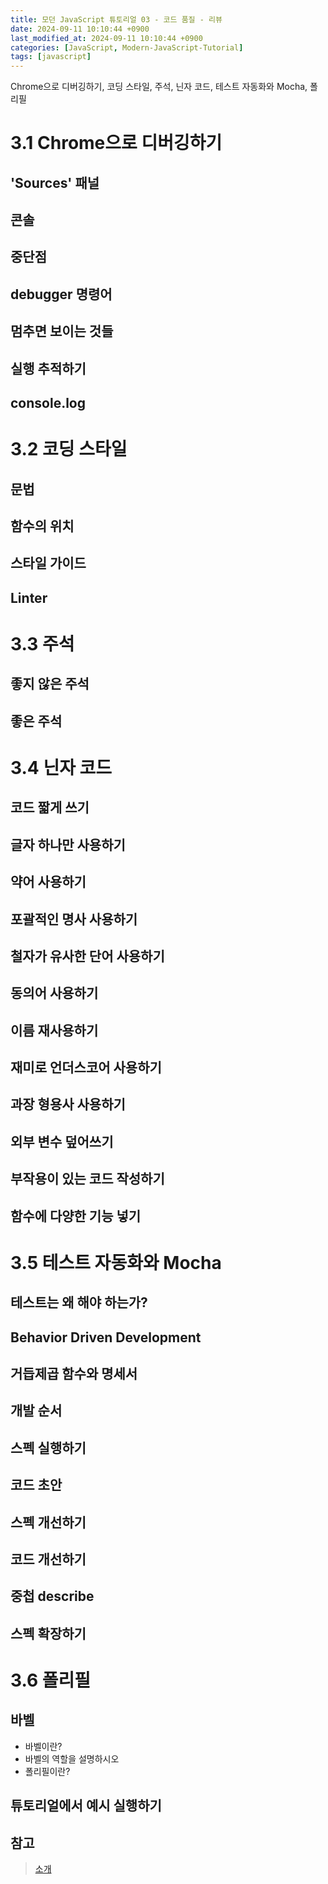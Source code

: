 ```yaml
---
title: 모던 JavaScript 튜토리얼 03 - 코드 품질 - 리뷰
date: 2024-09-11 10:10:44 +0900
last_modified_at: 2024-09-11 10:10:44 +0900
categories: [JavaScript, Modern-JavaScript-Tutorial]
tags: [javascript]
---
```


Chrome으로 디버깅하기, 코딩 스타일, 주석, 닌자 코드, 테스트 자동화와 Mocha, 폴리필

# 3.1 Chrome으로 디버깅하기

## 'Sources' 패널

## 콘솔

## 중단점

## debugger 명령어

## 멈추면 보이는 것들

## 실행 추적하기

## console.log

# 3.2 코딩 스타일

## 문법

## 함수의 위치

## 스타일 가이드

## Linter

# 3.3 주석

## 좋지 않은 주석

## 좋은 주석

# 3.4 닌자 코드

## 코드 짧게 쓰기

## 글자 하나만 사용하기

## 약어 사용하기

## 포괄적인 명사 사용하기

## 철자가 유사한 단어 사용하기

## 동의어 사용하기

## 이름 재사용하기

## 재미로 언더스코어 사용하기

## 과장 형용사 사용하기

## 외부 변수 덮어쓰기

## 부작용이 있는 코드 작성하기

## 함수에 다양한 기능 넣기

# 3.5 테스트 자동화와 Mocha

## 테스트는 왜 해야 하는가?

## Behavior Driven Development

## 거듭제곱 함수와 명세서

## 개발 순서

## 스펙 실행하기

## 코드 초안

## 스펙 개선하기

## 코드 개선하기

## 중첩 describe

## 스펙 확장하기

# 3.6 폴리필

## 바벨

- 바벨이란?
- 바벨의 역할을 설명하시오
- 폴리필이란?

## 튜토리얼에서 예시 실행하기

## 참고

> [소개](https://ko.javascript.info/code-quality)
